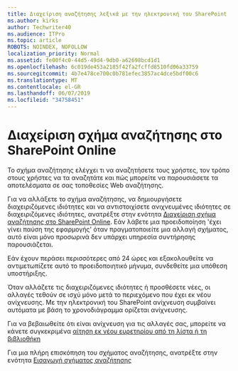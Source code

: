 ```yaml
---
title: Διαχείριση αναζήτησης λεξικά με την ηλεκτρονική του SharePoint
ms.author: kirks
author: Techwriter40
ms.audience: ITPro
ms.topic: article
ROBOTS: NOINDEX, NOFOLLOW
localization_priority: Normal
ms.assetid: fe00f4c0-44d5-49d4-9db0-a62698bcd1d1
ms.openlocfilehash: 6c019de453a2185f42fa2fcffd8510fd06a33759
ms.sourcegitcommit: 4b7e478ce700c0b781efec3857ac4dce5bdf00c6
ms.translationtype: MT
ms.contentlocale: el-GR
ms.lasthandoff: 06/07/2019
ms.locfileid: "34758451"
---
```

# <a name="manage-search-schema-in-sharepoint-online"></a>Διαχείριση σχήμα αναζήτησης στο SharePoint Online

Το σχήμα αναζήτησης ελέγχει τι να αναζητήσετε τους χρήστες, τον τρόπο στους χρήστες να τα αναζητάτε και πώς μπορείτε να παρουσιάσετε τα αποτελέσματα σε σας τοποθεσίες Web αναζήτησης. 

Για να αλλάξετε το σχήμα αναζήτησης, να δημιουργήσετε διαχειριζόμενες ιδιότητες και να αντιστοιχίσετε ανιχνευμένες ιδιότητες σε διαχειριζόμενες ιδιότητες, ανατρέξτε στην ενότητα [Διαχείριση σχήμα αναζήτησης στο SharePoint Online](https://docs.microsoft.com/sharepoint/manage-search-schema). Εάν λάβετε μια προειδοποίηση 'έχει γίνει παύση της εφαρμογής' όταν πραγματοποιείτε μια αλλαγή σχήματος, αυτό είναι μόνο προσωρινά δεν υπάρχει υπηρεσία συντήρησης παρουσιάζεται. 

Εάν έχουν περάσει περισσότερες από 24 ώρες και εξακολουθείτε να αντιμετωπίζετε αυτό το προειδοποιητικό μήνυμα, συνδεθείτε μια υπόθεση υποστήριξης.

Όταν αλλάζετε τις διαχειριζόμενες ιδιότητες ή προσθέσετε νέες, οι αλλαγές τεθούν σε ισχύ μόνο μετά το περιεχόμενο που έχει εκ νέου ανίχνευσης. Με την ηλεκτρονική του SharePoint ανίχνευση συμβαίνει αυτόματα με βάση το χρονοδιάγραμμα ορίζεται ανίχνευσης.

Για να βεβαιωθείτε ότι είναι ανίχνευση για τις αλλαγές σας, μπορείτε να κάνετε συγκεκριμένα [αίτηση εκ νέου ευρετηρίου από τη λίστα ή τη βιβλιοθήκη](https://docs.microsoft.com/sharepoint/manage-search-schema#request-re-indexing-of-a-document-library-or-list) 

Για μια πλήρη επισκόπηση του σχήματος αναζήτησης, ανατρέξτε στην ενότητα [Εισαγωγή σχήματος αναζήτησης](https://blogs.technet.microsoft.com/tothesharepoint/2012/11/25/introducing-search-schema-for-sharepoint-2013/) 

